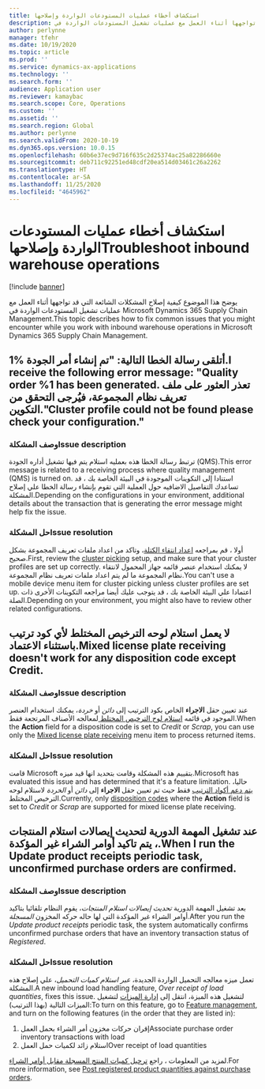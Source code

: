 ```yaml
---
title: استكشاف أخطاء ‏‫عمليات المستودعات الواردة‬ وإصلاحها
description: يوضح هذا الموضوع كيفية إصلاح المشكلات الشائعة التي قد تواجهها أثناء العمل مع عمليات تشغيل المستودعات الواردة في Microsoft Dynamics 365 Supply Chain Management.
author: perlynne
manager: tfehr
ms.date: 10/19/2020
ms.topic: article
ms.prod: ''
ms.service: dynamics-ax-applications
ms.technology: ''
ms.search.form: ''
audience: Application user
ms.reviewer: kamaybac
ms.search.scope: Core, Operations
ms.custom: ''
ms.assetid: ''
ms.search.region: Global
ms.author: perlynne
ms.search.validFrom: 2020-10-19
ms.dyn365.ops.version: 10.0.15
ms.openlocfilehash: 60b6e37ec9d716f635c2d25374ac25a82286660e
ms.sourcegitcommit: deb711c92251ed48cdf20ea514d03461c26a2262
ms.translationtype: HT
ms.contentlocale: ar-SA
ms.lasthandoff: 11/25/2020
ms.locfileid: "4645962"
---
```

# <a name="troubleshoot-inbound-warehouse-operations"></a><span data-ttu-id="4d65a-103">استكشاف أخطاء ‏‫عمليات المستودعات الواردة‬ وإصلاحها</span><span class="sxs-lookup"><span data-stu-id="4d65a-103">Troubleshoot inbound warehouse operations</span></span>

[!include [banner](../includes/banner.md)]

<span data-ttu-id="4d65a-104">يوضح هذا الموضوع كيفية إصلاح المشكلات الشائعة التي قد تواجهها أثناء العمل مع عمليات تشغيل المستودعات الواردة في Microsoft Dynamics 365 Supply Chain Management.</span><span class="sxs-lookup"><span data-stu-id="4d65a-104">This topic describes how to fix common issues that you might encounter while you work with inbound warehouse operations in Microsoft Dynamics 365 Supply Chain Management.</span></span>

## <a name="i-receive-the-following-error-message-quality-order-1-has-been-generated-cluster-profile-could-not-be-found-please-check-your-configuration"></a><span data-ttu-id="4d65a-105">أتلقى رسالة الخطا التالية: "تم إنشاء أمر الجودة %1.</span><span class="sxs-lookup"><span data-stu-id="4d65a-105">I receive the following error message: "Quality order %1 has been generated.</span></span> <span data-ttu-id="4d65a-106">تعذر العثور على ملف تعريف نظام المجموعة، فيُرجى التحقق من التكوين."</span><span class="sxs-lookup"><span data-stu-id="4d65a-106">Cluster profile could not be found please check your configuration."</span></span>

### <a name="issue-description"></a><span data-ttu-id="4d65a-107">وصف المشكلة</span><span class="sxs-lookup"><span data-stu-id="4d65a-107">Issue description</span></span>

<span data-ttu-id="4d65a-108">ترتبط رسالة الخطا هذه بعمليه استلام يتم فيها تشغيل أداره الجودة (QMS).</span><span class="sxs-lookup"><span data-stu-id="4d65a-108">This error message is related to a receiving process where quality management (QMS) is turned on.</span></span> <span data-ttu-id="4d65a-109">استنادا إلى التكوينات الموجودة في البيئة الخاصة بك ، قد تساعدك التفاصيل الاضافيه حول العملية التي تقوم بإنشاء رسالة الخطا علي إصلاح المشكلة.</span><span class="sxs-lookup"><span data-stu-id="4d65a-109">Depending on the configurations in your environment, additional details about the transaction that is generating the error message might help fix the issue.</span></span>

### <a name="issue-resolution"></a><span data-ttu-id="4d65a-110">حل المشكلة</span><span class="sxs-lookup"><span data-stu-id="4d65a-110">Issue resolution</span></span>

<span data-ttu-id="4d65a-111">أولا ، قم بمراجعه [اعداد انتقاء الكتلة](set-up-cluster-picking.md)، وتاكد من اعداد ملفات تعريف المجموعة بشكل صحيح.</span><span class="sxs-lookup"><span data-stu-id="4d65a-111">First, review the [cluster picking](set-up-cluster-picking.md) setup, and make sure that your cluster profiles are set up correctly.</span></span> <span data-ttu-id="4d65a-112">لا يمكنك استخدام عنصر قائمه جهاز المحمول لانتقاء نظام المجموعة ما لم يتم اعداد ملفات تعريف نظام المجموعة.</span><span class="sxs-lookup"><span data-stu-id="4d65a-112">You can't use a mobile device menu item for cluster picking unless cluster profiles are set up.</span></span> <span data-ttu-id="4d65a-113">اعتمادا علي البيئة الخاصة بك ، قد يتوجب عليك أيضا مراجعه التكوينات الأخرى ذات الصلة.</span><span class="sxs-lookup"><span data-stu-id="4d65a-113">Depending on your environment, you might also have to review other related configurations.</span></span>

## <a name="mixed-license-plate-receiving-doesnt-work-for-any-disposition-code-except-credit"></a><span data-ttu-id="4d65a-114">لا يعمل استلام لوحه الترخيص المختلط لأي كود ترتيب باستثناء الاعتماد.</span><span class="sxs-lookup"><span data-stu-id="4d65a-114">Mixed license plate receiving doesn't work for any disposition code except Credit.</span></span>

### <a name="issue-description"></a><span data-ttu-id="4d65a-115">وصف المشكلة</span><span class="sxs-lookup"><span data-stu-id="4d65a-115">Issue description</span></span>

<span data-ttu-id="4d65a-116">عند تعيين حقل **الاجراء** الخاص بكود الترتيب إلى *دائن* أو *خردة*، يمكنك استخدام العنصر الموجود في قائمه [استلام لوح الترخيص المختلط ](mixed-license-plate-receiving.md) لمعالجه الأصناف المرتجعة فقط.</span><span class="sxs-lookup"><span data-stu-id="4d65a-116">When the **Action** field for a disposition code is set to *Credit* or *Scrap*, you can use only the [Mixed license plate receiving](mixed-license-plate-receiving.md) menu item to process returned items.</span></span>

### <a name="issue-resolution"></a><span data-ttu-id="4d65a-117">حل المشكلة</span><span class="sxs-lookup"><span data-stu-id="4d65a-117">Issue resolution</span></span>

<span data-ttu-id="4d65a-118">قامت Microsoft بتقييم هذه المشكلة وقامت بتحديد انها قيد ميزه.</span><span class="sxs-lookup"><span data-stu-id="4d65a-118">Microsoft has evaluated this issue and has determined that it's a feature limitation.</span></span> <span data-ttu-id="4d65a-119">حاليا، [يتم دعم أكواد الترتيب](../service-management/set-up-disposition-codes.md) فقط حيث تم تعيين حقل **الاجراء** إلى *دائن* أو *الخردة* لاستلام لوحه الترخيص المختلط.</span><span class="sxs-lookup"><span data-stu-id="4d65a-119">Currently, only [disposition codes](../service-management/set-up-disposition-codes.md) where the **Action** field is set to *Credit* or *Scrap* are supported for mixed license plate receiving.</span></span>

## <a name="when-i-run-the-update-product-receipts-periodic-task-unconfirmed-purchase-orders-are-confirmed"></a><span data-ttu-id="4d65a-120">عند تشغيل المهمة الدورية لتحديث إيصالات استلام المنتجات ، يتم تاكيد أوامر الشراء غير المؤكدة.</span><span class="sxs-lookup"><span data-stu-id="4d65a-120">When I run the Update product receipts periodic task, unconfirmed purchase orders are confirmed.</span></span>

### <a name="issue-description"></a><span data-ttu-id="4d65a-121">وصف المشكلة</span><span class="sxs-lookup"><span data-stu-id="4d65a-121">Issue description</span></span>

<span data-ttu-id="4d65a-122">بعد تشغيل المهمة الدورية *تحديث إيصالات استلام المنتجات*، يقوم النظام تلقائيا بتاكيد أوامر الشراء غير المؤكدة التي لها حاله حركه المخزون *المسجلة*.</span><span class="sxs-lookup"><span data-stu-id="4d65a-122">After you run the *Update product receipts* periodic task, the system automatically confirms unconfirmed purchase orders that have an inventory transaction status of *Registered*.</span></span>

### <a name="issue-resolution"></a><span data-ttu-id="4d65a-123">حل المشكلة</span><span class="sxs-lookup"><span data-stu-id="4d65a-123">Issue resolution</span></span>

<span data-ttu-id="4d65a-124">تعمل ميزه معالجه التحميل الواردة الجديدة، *عبر استلام كميات التحميل*، علي إصلاح هذه المشكلة.</span><span class="sxs-lookup"><span data-stu-id="4d65a-124">A new inbound load handling feature, *Over receipt of load quantities*, fixes this issue.</span></span> <span data-ttu-id="4d65a-125">لتشغيل هذه الميزة، انتقل إلى [إدارة الميزات](../../fin-ops-core/fin-ops/get-started/feature-management/feature-management-overview.md) لتشغيل الميزات التالية (بهذا الترتيب):</span><span class="sxs-lookup"><span data-stu-id="4d65a-125">To turn on this feature, go to [Feature management](../../fin-ops-core/fin-ops/get-started/feature-management/feature-management-overview.md), and turn on the following features (in the order that they are listed in):</span></span>

1. <span data-ttu-id="4d65a-126">إقران حركات مخزون أمر الشراء بحمل العمل</span><span class="sxs-lookup"><span data-stu-id="4d65a-126">Associate purchase order inventory transactions with load</span></span>
1. <span data-ttu-id="4d65a-127">استلام زائد لكميات حمل العمل</span><span class="sxs-lookup"><span data-stu-id="4d65a-127">Over receipt of load quantities</span></span>

<span data-ttu-id="4d65a-128">لمزيد من المعلومات ، راجع [ترحيل كميات المنتج المسجلة مقابل أوامر الشراء](inbound-load-handling.md#post-registered-quantities).</span><span class="sxs-lookup"><span data-stu-id="4d65a-128">For more information, see [Post registered product quantities against purchase orders](inbound-load-handling.md#post-registered-quantities).</span></span>
